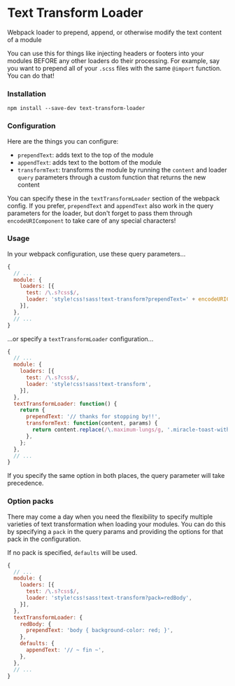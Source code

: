 # Text Transform Loader

Webpack loader to prepend, append, or otherwise modify the text content of a module

You can use this for things like injecting headers or footers into your modules BEFORE any other
loaders do their processing. For example, say you want to prepend all of your `.scss` files with
the same `@import` function. You can do that!

### Installation

```
npm install --save-dev text-transform-loader
```

### Configuration

Here are the things you can configure:

* `prependText`: adds text to the top of the module
* `appendText`: adds text to the bottom of the module
* `transformText`: transforms the module by running the `content` and loader `query` parameters
  through a custom function that returns the new content

You can specify these in the `textTransformLoader` section of the webpack config. If you prefer,
`prependText` and `appendText` also work in the query parameters for the loader, but don't forget
to pass them through `encodeURIComponent` to take care of any special characters!

### Usage

In your webpack configuration, use these query parameters...

```js
{
  // ...
  module: {
    loaders: [{
      test: /\.s?css$/,
      loader: 'style!css!sass!text-transform?prependText=' + encodeURIComponent('@import \'your/stuff\';\n\n'),
    }],
  },
  // ...
}
```

...or specify a `textTransformLoader` configuration...

```js
{
  // ...
  module: {
    loaders: [{
      test: /\.s?css$/,
      loader: 'style!css!sass!text-transform',
    }],
  },
  textTransformLoader: function() {
    return {
      prependText: '// thanks for stopping by!!',
      transformText: function(content, params) {
        return content.replace(/\.maximum-lungs/g, '.miracle-toast-with-stunning-face');
      },
    };
  },
  // ...
}
```

If you specify the same option in both places, the query parameter will take precedence.

### Option packs

There may come a day when you need the flexibility to specify multiple varieties of text
transformation when loading your modules. You can do this by specifying a `pack` in the query
params and providing the options for that pack in the configuration.

If no pack is specified, `defaults` will be used.

```js
{
  // ...
  module: {
    loaders: [{
      test: /\.s?css$/,
      loader: 'style!css!sass!text-transform?pack=redBody',
    }],
  },
  textTransformLoader: {
    redBody: {
      prependText: 'body { background-color: red; }',
    },
    defaults: {
      appendText: '// ~ fin ~',
    },
  },
  // ...
}
```
